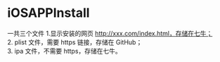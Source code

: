 # iOSAPPInstall

一共三个文件
1.显示安装的网页 http://xxx.com/index.html，存储在七牛；  
2. plist 文件，需要 https 链接，存储在 GitHub；  
3. ipa 文件，不需要 https，存储在七牛。  
